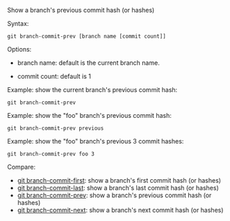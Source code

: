 Show a branch's previous commit hash (or hashes)

Syntax:

```shell
git branch-commit-prev [branch name [commit count]]
```

Options:

  * branch name: default is the current branch name.

  * commit count: default is 1

Example: show the current branch's previous commit hash:

```shell
git branch-commit-prev
```

Example: show the "foo" branch's previous commit hash:

```shell
git branch-commit-prev previous
```

Example: show the "foo" branch's previous 3 commit hashes:

```shell
git branch-commit-prev foo 3
```

Compare:

* [git branch-commit-first](../git-branch-commit-first): show a branch's first commit hash (or hashes)
* [git branch-commit-last](../git-branch-commit-last): show a branch's last commit hash (or hashes)
* [git branch-commit-prev](../git-branch-commit-prev): show a branch's previous commit hash (or hashes)
* [git branch-commit-next](../git-branch-commit-next): show a branch's next commit hash (or hashes)
